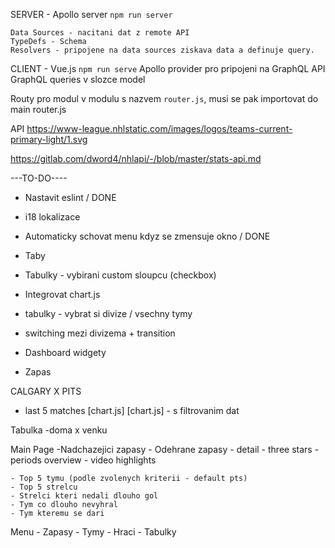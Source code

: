 SERVER
	- Apollo server
	`npm run server`


	Data Sources - nacitani dat z remote API
	TypeDefs - Schema
	Resolvers - pripojene na data sources ziskava data a definuje query.
CLIENT
	- Vue.js 
	`npm run serve`
	Apollo provider pro pripojeni na GraphQL API
	GraphQL queries v slozce model

Routy pro modul v modulu s nazvem  `router.js`, musi se pak importovat do main router.js


API 
https://www-league.nhlstatic.com/images/logos/teams-current-primary-light/1.svg

https://gitlab.com/dword4/nhlapi/-/blob/master/stats-api.md


---TO-DO----
- Nastavit eslint / DONE
- i18 lokalizace
- Automaticky schovat menu kdyz se zmensuje okno / DONE
- Taby
- Tabulky - vybirani custom sloupcu (checkbox)
- Integrovat chart.js
- tabulky - vybrat si divize / vsechny tymy
- switching mezi divizema + transition
- Dashboard widgety

- Zapas

 CALGARY X PITS

 - last 5 matches
 [chart.js] [chart.js] - s filtrovanim dat

Tabulka -doma x venku

Main Page
	-Nadchazejici zapasy
	- Odehrane zapasy
		- detail
		- three stars
			- periods overview
		- video highlights

	- Top 5 tymu (podle zvolenych kriterii - default pts)
	- Top 5 strelcu
	- Strelci kteri nedali dlouho gol
	- Tym co dlouho nevyhral
	- Tym kteremu se dari
	
Menu
	- Zapasy
	- Tymy
	- Hraci
	- Tabulky